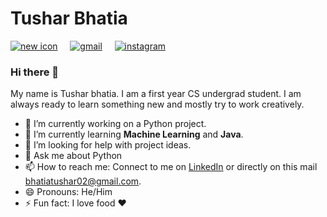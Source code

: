 # Tushar Bhatia


[![new icon](https://img.icons8.com/office/30/000000/linkedin-circled--v2.png)](https://www.linkedin.com/in/tushar-bhatia-b92a67164/) &nbsp; &nbsp; [![gmail](https://img.icons8.com/office/30/000000/gmail-login.png)](mailto:bhatiatushar02@gmail.com) &nbsp; &nbsp; [![instagram](https://img.icons8.com/offices/30/000000/instagram-new.png)](https://www.instagram.com/tushar.bhatia10/)

### Hi there 👋


My name is Tushar bhatia. I am a first year CS undergrad student. I am always ready to learn something new and mostly try to work creatively.


- 🔭 I’m currently working on a Python project.
- 🌱 I’m currently learning **Machine Learning** and **Java**.
- 🤔 I’m looking for help with project ideas.
- 💬 Ask me about Python
- 📫 How to reach me: Connect to me on [LinkedIn](https://www.linkedin.com/in/tushar-bhatia-b92a67164/) or directly on this mail [bhatiatushar02@gmail.com](mailto:bhatiatushar02@gmail.com).
- 😄 Pronouns: He/Him
- ⚡ Fun fact: I love food :heart:
